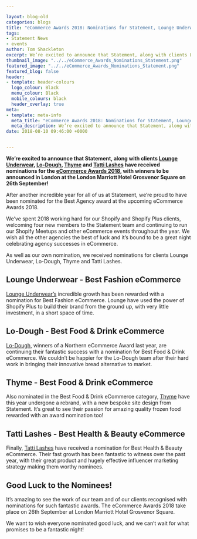 ```yaml
--- 

layout: blog-old
categories: blogs
title: "eCommerce Awards 2018: Nominations for Statement, Lounge Underwear, Lo-Dough, Thyme and Tatti Lashes"
tags:
- Statement News
- events
author: Tom Shackleton
excerpt: We’re excited to announce that Statement, along with clients Lounge Underwear, Lo-Dough, Thyme and Tatti Lashes have received nominations for the eCommerce Awards 2018, with winners to be announced in London at the London Marriott Hotel Grosvenor Square on 26th September!
thumbnail_image: "../../eCommerce_Awards_Nominations_Statement.png"
featured_image: "../../eCommerce_Awards_Nominations_Statement.png"
featured_blog: false
header:
- template: header-colours
  logo_colour: Black
  menu_colour: Black
  mobile_colours: black
  header_overlay: true
meta:
- template: meta-info
  meta_title: "eCommerce Awards 2018: Nominations for Statement, Lounge Underwear, Lo-Dough, Thyme and Tatti Lashes"
  meta_description: We’re excited to announce that Statement, along with clients Lounge Underwear, Lo-Dough, Thyme and Tatti Lashes have received 5 nominations for the eCommerce Awards 2018, with winners to be announced in London at the London Marriott Hotel Grosvenor Square on 26th September!
date: 2018-08-10 09:46:00 +0000


--- 
```

**We’re excited to announce that Statement, along with clients [Lounge Underwear](https://loungeunderwear.com/), [Lo-Dough](https://lodough.co/), [Thyme](https://www.itsthyme.co.uk/) and [Tatti Lashes](https://tattilashes.com/) have received nominations for the [eCommerce Awards 2018](https://www.ecommerceawards.london/), with winners to be announced in London at the London Marriott Hotel Grosvenor Square on 26th September!**

After another incredible year for all of us at Statement, we’re proud to have been nominated for the Best Agency award at the upcoming eCommerce Awards 2018.

We’ve spent 2018 working hard for our Shopify and Shopify Plus clients, welcoming four new members to the Statement team and continuing to run our Shopify Meetups and other eCommerce events throughout the year. We wish all the other agencies the best of luck and it’s bound to be a great night celebrating agency successes in eCommerce.

As well as our own nomination, we received nominations for clients Lounge Underwear, Lo-Dough, Thyme and Tatti Lashes.

  

Lounge Underwear - Best Fashion eCommerce
-----------------------------------------

[Lounge Underwear’s](https://loungeunderwear.com/) incredible growth has been rewarded with a nomination for Best Fashion eCommerce. Lounge have used the power of Shopify Plus to build their brand from the ground up, with very little investment, in a short space of time.

  

Lo-Dough - Best Food & Drink eCommerce
--------------------------------------

[Lo-Dough](https://lodough.co/), winners of a Northern eCommerce Award last year, are continuing their fantastic success with a nomination for Best Food & Drink eCommerce. We couldn’t be happier for the Lo-Dough team after their hard work in bringing their innovative bread alternative to market.

  

Thyme - Best Food & Drink eCommerce
-----------------------------------

Also nominated in the Best Food & Drink eCommerce category, [Thyme](https://www.itsthyme.co.uk/) have this year undergone a rebrand, with a new bespoke site design from Statement. It’s great to see their passion for amazing quality frozen food rewarded with an award nomination too!

  

Tatti Lashes - Best Health & Beauty eCommerce
---------------------------------------------

Finally, [Tatti Lashes](https://tattilashes.com/) have received a nomination for Best Health & Beauty eCommerce. Their fast growth has been fantastic to witness over the past year, with their great product and hugely effective influencer marketing strategy making them worthy nominees.

  

Good Luck to the Nominees!
--------------------------

It’s amazing to see the work of our team and of our clients recognised with nominations for such fantastic awards. The eCommerce Awards 2018 take place on 26th September at London Marriott Hotel Grosvenor Square.

We want to wish everyone nominated good luck, and we can’t wait for what promises to be a fantastic night!